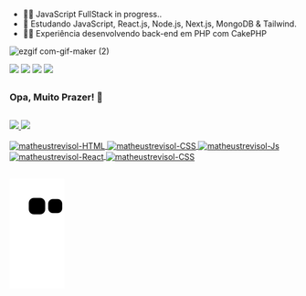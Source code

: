 - 🐱‍🏍 JavaScript FullStack in progress..
- 🌱 Estudando JavaScript, React.js, Node.js, Next.js, MongoDB & Tailwind.
- 🐱‍👤 Experiência desenvolvendo back-end em PHP com CakePHP

![ezgif com-gif-maker (2)](https://user-images.githubusercontent.com/78828471/131384090-fcd6c2c3-ac79-47a2-aaa1-c330a67c91bf.gif)

<div> 
    <a href="https://instagram.com/matheusm.trevisol" target="_blank"><img src="https://img.shields.io/badge/-Instagram-%23E4405F?style=for-the-badge&logo=instagram&logoColor=white" target="_blank"></a>
     <a href="" target="_blank"><img src="https://img.shields.io/badge/Discord-7289DA?style=for-the-badge&logo=discord&logoColor=white" target="_blank"></a> 
    <a href = "mailto:matheusm.trevisol@gmail.com"><img src="https://img.shields.io/badge/-Gmail-%23333?style=for-the-badge&logo=gmail&logoColor=white" target="_blank"></a>
    <a href="https://www.linkedin.com/in/matheus-trevisol-58aa6b201" target="_blank"><img src="https://img.shields.io/badge/-LinkedIn-%230077B5?style=for-the-badge&logo=linkedin&logoColor=white" target="_blank"></a>
  
  ##
  
  ### Opa, Muito Prazer! 👋
   
  ##
  
  <div>
    <a href="https://github.com/matheustrevisol">
    <img height="180em" src="https://github-readme-stats.vercel.app/api?username=matheustrevisol&show_icons=true&theme=dracula&include_all_commits=true&count_private=true"/>
    <img height="180em" src="https://github-readme-stats.vercel.app/api/top-langs/?username=matheustrevisol&layout=compact&langs_count=7&theme=dracula"/>
  </div>
  
  <div style="display: inline_block"><br>
    <img align="center" alt="matheustrevisol-HTML" height="40" width="80" src="https://img.shields.io/badge/HTML-239120?style=for-the-badge&logo=html5&logoColor=white">
    <img align="center" alt="matheustrevisol-CSS" height="40" width="80" src="https://img.shields.io/badge/CSS-239120?&style=for-the-badge&logo=css3&logoColor=white">
    <img align="center" alt="matheustrevisol-Js" height="40" width="80" src="https://img.shields.io/badge/JavaScript-323330?style=for-the-badge&logo=javascript&logoColor=F7DF1E">
    <img align="center" alt="matheustrevisol-React" height="40" width="80" src="https://img.shields.io/badge/React-20232A?style=for-the-badge&logo=react&logoColor=61DAFB">
    <img align="center" alt="matheustrevisol-CSS" height="40" width="80" src="https://img.shields.io/badge/Node.js-43853D?style=for-the-badge&logo=node.js&logoColor=white"> 
  </div>
    
  ##
   
  ![Snake animation](https://github.com/rafaballerini/rafaballerini/blob/output/github-contribution-grid-snake.svg)
 
</div>
